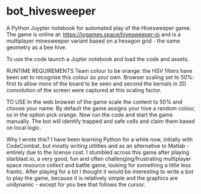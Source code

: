 # bot_hivesweeper
A Python Juypter notebook for automated play of the Hivesweeper game.
The game is online at: https://iogames.space/hivesweeper-io and is a multiplayer minesweeper variant based on a hexagon grid - the same geometry as a bee hive.

To use the code launch a Jupter notebook and load the code and assets.

RUNTIME REQUIREMENTS
Team colour to be orange: the HSV filters have been set to recognise this colour as your own.
Browser scaling set to 50%: first to allow more of the board to be seen and second the kernals in 2D convolution of the screen were captured at this scaling factor.

TO USE
In the web browser of the game scale the content to 50% and choose your name.  By default the game assigns your hive a random colour, so in the option pick orange.
Now run the code and start the game manually.  The bot will identify trapped and safe cells and claim them based on local logic.

Why I wrote this?
I have been learning Python for a while now, initially with CodeCombat, but mostly writing utilities and as an alternative to Matlab - entirely due to the license cost.
I stumbled across this game after playing starblast.io, a very good, fun and often challenging/frustrating multiplayer space resource collect and battle game, looking for something a little less frantic.  After playing for a bit I thought it would be interesting to write a bot to play the game, because it is relatively simple and the graphics are undynamic - except for you bee that follows the cursor. 
